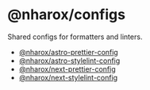 # @nharox/configs

Shared configs for formatters and linters.

- [@nharox/astro-prettier-config](https://www.npmjs.com/package/@nharox/astro-prettier-config)
- [@nharox/astro-stylelint-config](https://www.npmjs.com/package/@nharox/astro-stylelint-config)
- [@nharox/next-prettier-config](https://www.npmjs.com/package/@nharox/next-prettier-config)
- [@nharox/next-stylelint-config](https://www.npmjs.com/package/@nharox/next-stylelint-config)
